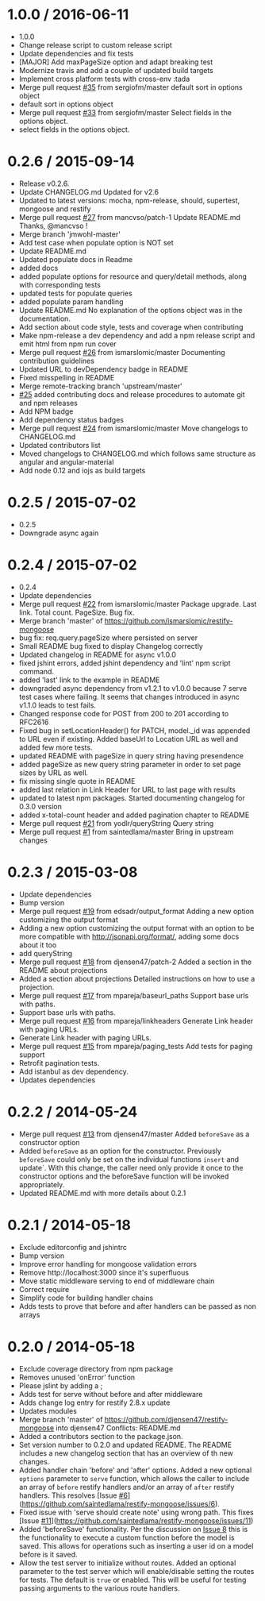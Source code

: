 1.0.0 / 2016-06-11
==================

  * 1.0.0
  * Change release script to custom release script
  * Update dependencies and fix tests
  * [MAJOR] Add maxPageSize option and adapt breaking test
  * Modernize travis and add a couple of updated build targets
  * Implement cross platform tests with cross-env :tada
  * Merge pull request [#35](https://github.com/saintedlama/restify-mongoose/issues/35) from sergiofm/master
    default sort in options object
  * default sort in options object
  * Merge pull request [#33](https://github.com/saintedlama/restify-mongoose/issues/33) from sergiofm/master
    Select fields in the options object.
  * select fields in the options object.

0.2.6 / 2015-09-14
==================

  * Release v0.2.6.
  * Update CHANGELOG.md
    Updated for v2.6
  * Updated to latest versions: mocha, npm-release, should, supertest, mongoose and restify
  * Merge pull request [#27](https://github.com/saintedlama/restify-mongoose/issues/27) from mancvso/patch-1
    Update README.md
    Thanks, @mancvso !
  * Merge branch 'jmwohl-master'
  * Add test case when populate  option is NOT set
  * Update README.md
  * Updated populate docs in Readme
  * added docs
  * added populate options for resource and query/detail methods, along with corresponding tests
  * updated tests for populate queries
  * added populate param handling
  * Update README.md
    No explanation of the options object was in the documentation.
  * Add section about code style, tests and coverage when contributing
  * Make npm-release a dev dependency and add a npm release script and emit html from npm run cover
  * Merge pull request [#26](https://github.com/saintedlama/restify-mongoose/issues/26) from ismarslomic/master
    Documenting contribution guidelines
  * Updated  URL to devDependency badge in README
  * Fixed misspelling in README
  * Merge remote-tracking branch 'upstream/master'
  * [#25](https://github.com/saintedlama/restify-mongoose/issues/25) added contributing docs and release procedures to automate git and npm releases
  * Add NPM badge
  * Add dependency status badges
  * Merge pull request [#24](https://github.com/saintedlama/restify-mongoose/issues/24) from ismarslomic/master
    Move changelogs to CHANGELOG.md
  * Updated contributors list
  * Moved changelogs to CHANGELOG.md which follows same structure as angular and angular-material
  * Add node 0.12 and iojs as build targets

0.2.5 / 2015-07-02
==================

  * 0.2.5
  * Downgrade async again

0.2.4 / 2015-07-02
==================

  * 0.2.4
  * Update dependencies
  * Merge pull request [#22](https://github.com/saintedlama/restify-mongoose/issues/22) from ismarslomic/master
    Package upgrade. Last link. Total count. PageSize. Bug fix.
  * Merge branch 'master' of https://github.com/ismarslomic/restify-mongoose
  * bug fix: req.query.pageSize where persisted on server
  * Small README bug fixed to display Changelog correctly
  * Updated changelog in README for async v1.0.0
  * fixed jshint errors, added jshint dependency and 'lint' npm script command.
  * added 'last' link to the example in README
  * downgraded async dependency from v1.2.1 to v1.0.0 because 7 serve test cases where failing. It seems that changes introduced in async v1.1.0 leads to test fails.
  * Changed response code for POST from 200 to 201 according to RFC2616
  * Fixed bug in setLocationHeader() for PATCH, model._id was appended to URL even if existing.
    Added baseUrl to Location URL as well and added few more tests.
  * updated README with pageSize in query string having presendence
  * added pageSize as new query string parameter in order to set page sizes by URL as well.
  * fix missing single quote in README
  * added last relation in Link Header for URL to last page with results
  * updated to latest npm packages. Started documenting changelog for 0.3.0 version
  * added x-total-count header and added pagination chapter to README
  * Merge pull request [#21](https://github.com/saintedlama/restify-mongoose/issues/21) from yodlr/queryString
    Query string
  * Merge pull request [#1](https://github.com/saintedlama/restify-mongoose/issues/1) from saintedlama/master
    Bring in upstream changes

0.2.3 / 2015-03-08
==================

  * Update dependencies
  * Bump version
  * Merge pull request [#19](https://github.com/saintedlama/restify-mongoose/issues/19) from edsadr/output_format
    Adding a new option customizing the output format
  * Adding a new option customizing the output format with an option to be more compatible with http://jsonapi.org/format/, adding some docs about it too
  * add queryString
  * Merge pull request [#18](https://github.com/saintedlama/restify-mongoose/issues/18) from djensen47/patch-2
    Added a section in the README about projections
  * Added a section about projections
    Detailed instructions on how to use a projection.
  * Merge pull request [#17](https://github.com/saintedlama/restify-mongoose/issues/17) from mpareja/baseurl_paths
    Support base urls with paths.
  * Support base urls with paths.
  * Merge pull request [#16](https://github.com/saintedlama/restify-mongoose/issues/16) from mpareja/linkheaders
    Generate Link header with paging URLs.
  * Generate Link header with paging URLs.
  * Merge pull request [#15](https://github.com/saintedlama/restify-mongoose/issues/15) from mpareja/paging_tests
    Add tests for paging support
  * Retrofit pagination tests.
  * Add istanbul as dev dependency.
  * Updates dependencies

0.2.2 / 2014-05-24
==================

  * Merge pull request [#13](https://github.com/saintedlama/restify-mongoose/issues/13) from djensen47/master
    Added `beforeSave` as a constructor option
  * Added `beforeSave` as an option for the constructor.
    Previously `beforeSave` could only be set on the individual functions
    `insert` and update`. With this change, the caller need only provide it
    once to the constructor options and the beforeSave function will be
    invoked appropriately.
  * Updated README.md with more details about 0.2.1

0.2.1 / 2014-05-18
==================

  * Exclude editorconfig and jshintrc
  * Bump version
  * Improve error handling for mongoose validation errors
  * Remove http://localhost:3000 since it's superfluous
  * Move static middleware serving to end of middleware chain
  * Correct require
  * Simplify code for building handler chains
  * Adds tests to prove that before and after handlers can be passed as non arrays

0.2.0 / 2014-05-18
==================

  * Exclude coverage directory from npm package
  * Removes unused 'onError' function
  * Please jslint by adding a ;
  * Adds test for serve without before and after middleware
  * Adds change log entry for restify 2.8.x update
  * Updates modules
  * Merge branch 'master' of https://github.com/djensen47/restify-mongoose into djensen47
    Conflicts:
    README.md
  * Added a contributors section to the package.json.
  * Set version number to 0.2.0 and updated README.
    The README includes a new changelog section that has an overview of th
    new changes.
  * Added handler chain 'before' and 'after' options.
    Added a new optional `options` parameter to `serve` function, which
    allows the caller to include an array of `before` restify handlers
    and/or an array of `after` restify handlers.
    This resolves [Issue [#6](https://github.com/saintedlama/restify-mongoose/issues/6)](https://github.com/saintedlama/restify-mongoose/issues/6).
  * Fixed issue with 'serve should create note' using wrong path.
    This fixes [Issue [#11](https://github.com/saintedlama/restify-mongoose/issues/11)](https://github.com/saintedlama/restify-mongoose/issues/11)
  * Added 'beforeSave' functionality.
    Per the discussion on [Issue
    8](https://github.com/saintedlama/restify-mongoose/issues/8) this is the
    functionality to execute a custom function before the model is saved.
    This allows for operations such as inserting a user id on a model before
    is it saved.
  * Allow the test server to initialize without routes.
    Added an optional parameter to the test server which will enable/disable
    setting the routes for tests. The default is `true` or enabled.
    This will be useful for testing passing arguments to the various route
    handlers.
